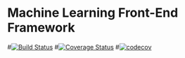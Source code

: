 # Machine Learning Front-End Framework
#[![Build Status](https://travis-ci.com/SD-Group-11/ml-frontend.svg?branch=main)](https://travis-ci.com/SD-Group-11/ml-frontend)
#[![Coverage Status](https://coveralls.io/repos/github/SD-Group-11/ml-frontend/badge.svg)](https://coveralls.io/github/SD-Group-11/ml-frontend)
#[![codecov](https://codecov.io/gh/SD-Group-11/ml-frontend/branch/djoser-rehash/graph/badge.svg?token=VQH1ZCV2HT)](https://codecov.io/gh/SD-Group-11/ml-frontend)
